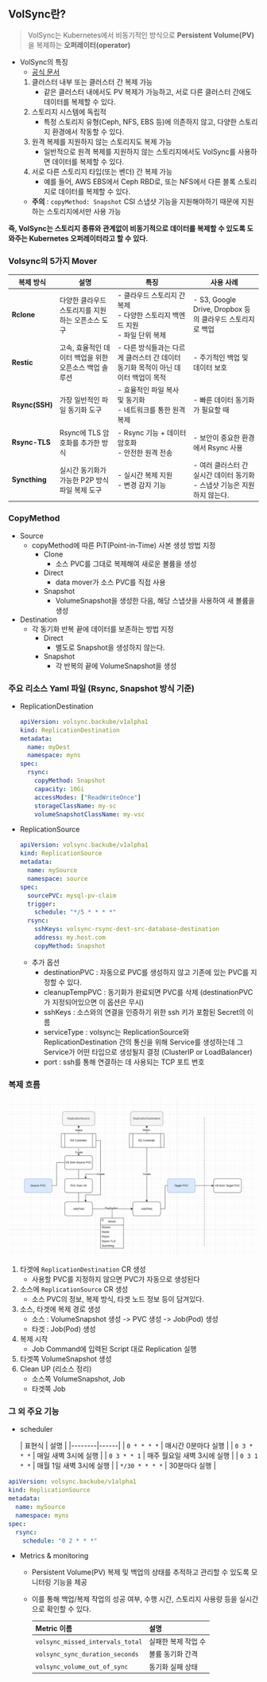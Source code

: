 ## VolSync란?
> VolSync는 Kubernetes에서 비동기적인 방식으로 **Persistent Volume(PV)** 을 복제하는 **오퍼레이터(operator)**

- VolSync의 특징
  - [공식 문서](https://volsync.readthedocs.io/)
  1. 클러스터 내부 또는 클러스터 간 복제 가능
     - 같은 클러스터 내에서도 PV 복제가 가능하고, 서로 다른 클러스터 간에도 데이터를 복제할 수 있다.
  2. 스토리지 시스템에 독립적
     - 특정 스토리지 유형(Ceph, NFS, EBS 등)에 의존하지 않고, 다양한 스토리지 환경에서 작동할 수 있다.
  3. 원격 복제를 지원하지 않는 스토리지도 복제 가능
     - 일반적으로 원격 복제를 지원하지 않는 스토리지에서도 VolSync를 사용하면 데이터를 복제할 수 있다.
  4. 서로 다른 스토리지 타입(또는 벤더) 간 복제 가능
     - 예를 들어, AWS EBS에서 Ceph RBD로, 또는 NFS에서 다른 블록 스토리지로 데이터를 복제할 수 있다.
  - **주의** : `copyMethod: Snapshot` CSI 스냅샷 기능을 지원해야하기 때문에 지원하는 스토리지에서만 사용 가능

**즉, VolSync는 스토리지 종류와 관계없이 비동기적으로 데이터를 복제할 수 있도록 도와주는 Kubernetes 오퍼레이터라고 할 수 있다.**


### Volsync의 5가지 Mover

| 복제 방식          | 설명                                    | 특징                                                  | 사용 사례                                           |
|----------------|---------------------------------------|-----------------------------------------------------|-------------------------------------------------|
| **Rclone**     | 다양한 클라우드 스토리지를 지원하는 오픈소스 도구           | - 클라우드 스토리지 간 복제<br>- 다양한 스토리지 백엔드 지원<br>- 파일 단위 복제 | - S3, Google Drive, Dropbox 등의 클라우드 스토리지로 백업    |
| **Restic**     | 고속, 효율적인 데이터 백업을 위한 오픈소스 백업 솔루션 | - 다른 방식들과는 다르게 클러스터 간 데이터 동기화 목적이 아닌 데이터 백업이 목적     | - 주기적인 백업 및 데이터 보호                              |
| **Rsync(SSH)** | 가장 일반적인 파일 동기화 도구                     | - 효율적인 파일 복사 및 동기화<br>- 네트워크를 통한 원격 복제              | - 빠른 데이터 동기화가 필요할 때                             |
| **Rsync-TLS**  | Rsync에 TLS 암호화를 추가한 방식                | - Rsync 기능 + 데이터 암호화<br>- 안전한 원격 전송                 | - 보안이 중요한 환경에서 Rsync 사용                         |
| **Syncthing**  | 실시간 동기화가 가능한 P2P 방식 파일 복제 도구          | - 실시간 복제 지원<br>- 변경 감지 기능                           | - 여러 클러스터 간 실시간 데이터 동기화<br/>- 스냅샷 기능은 지원하지 않는다. |


### CopyMethod
- Source
  - copyMethod에 따른 PiT(Point-in-Time) 사본 생성 방법 지정
    - Clone
        - 소스 PVC를 그대로 복제해여 새로운 볼륨을 생성
    - Direct
        - data mover가 소스 PVC를 직접 사용
    - Snapshot
        - VolumeSnapshot을 생성한 다음, 해당 스냅샷을 사용하여 새 볼륨을 생성
- Destination
  - 각 동기화 반복 끝에 데이터를 보존하는 방법 지정
    - Direct
      - 별도로 Snapshot을 생성하지 않는다.
    - Snapshot
      - 각 반복의 끝에 VolumeSnapshot을 생성

### 주요 리소스 Yaml 파일 (Rsync, Snapshot 방식 기준)
- ReplicationDestination
    ```yaml
    apiVersion: volsync.backube/v1alpha1
    kind: ReplicationDestination
    metadata:
      name: myDest
      namespace: myns
    spec:
      rsync:
        copyMethod: Snapshot
        capacity: 10Gi
        accessModes: ["ReadWriteOnce"]
        storageClassName: my-sc
        volumeSnapshotClassName: my-vsc
    ```
- ReplicationSource
    ```yaml
    apiVersion: volsync.backube/v1alpha1
    kind: ReplicationSource
    metadata:
      name: mySource
      namespace: source
    spec:
      sourcePVC: mysql-pv-claim
      trigger:
        schedule: "*/5 * * * *"
      rsync:
        sshKeys: volsync-rsync-dest-src-database-destination
        address: my.host.com
        copyMethod: Snapshot
    ```
  
    - 추가 옵션
      - destinationPVC : 자동으로 PVC를 생성하지 않고 기존에 있는 PVC를 지정할 수 있다.
      - cleanupTempPVC : 동기화가 완료되면 PVC를 삭제 (destinationPVC가 지정되어있으면 이 옵션은 무시)
      - sshKeys : 소스와의 연결을 인증하기 위한 ssh 키가 포함된 Secret의 이름
      - serviceType : volsync는 ReplicationSource와 ReplicationDestination 간의 통신을 위해 Service를 생성하는데 그 Service가 어떤 타입으로 생성될지 결정 (ClusterIP or LoadBalancer)
      - port : ssh를 통해 연결하는 데 사용되는 TCP 포트 번호

### 복제 흐름
![img.png](img.png)
1. 타겟에 `ReplicationDestination` CR 생성
   - 사용할 PVC를 지정하지 않으면 PVC가 자동으로 생성된다
2. 소스에 `ReplicationSource` CR 생성
   - 소스 PVC의 정보, 복제 방식, 타겟 노드 정보 등이 담겨있다.
3. 소스, 타겟에 복제 경로 생성
   - 소스 : VolumeSnapshot 생성 -> PVC 생성 -> Job(Pod) 생성
   - 타겟 : Job(Pod) 생성
4. 복제 시작
   - Job Command에 입력된 Script 대로 Replication 실행
5. 타겟쪽 VolumeSnapshot 생성
6. Clean UP (리소스 정리)
   - 소스쪽 VolumeSnapshot, Job
   - 타겟쪽 Job

### 그 외 주요 기능

- scheduler

  | 표현식 | 설명 |
      |--------|------|
  | `0 * * * *` | 매시간 0분마다 실행 |
  | `0 3 * * *` | 매일 새벽 3시에 실행 |
  | `0 3 * * 1` | 매주 월요일 새벽 3시에 실행 |
  | `0 3 1 * *` | 매월 1일 새벽 3시에 실행 |
  | `*/30 * * * *` | 30분마다 실행 |

```yaml
apiVersion: volsync.backube/v1alpha1
kind: ReplicationSource
metadata:
  name: mySource
  namespace: myns
spec:
  rsync:
    schedule: "0 2 * * *"
```

- Metrics & monitoring
  - Persistent Volume(PV) 복제 및 백업의 상태를 추적하고 관리할 수 있도록 모니터링 기능을 제공
  - 이를 통해 백업/복제 작업의 성공 여부, 수행 시간, 스토리지 사용량 등을 실시간으로 확인할 수 있다.

    | Metric 이름 | 설명          |
    |------------|-------------|
    | `volsync_missed_intervals_total` | 실패한 복제 작업 수 |
    | `volsync_sync_duration_seconds` | 볼륨 동기화 간격   |
    | `volsync_volume_out_of_sync` | 동기화 실패 상태   |

    